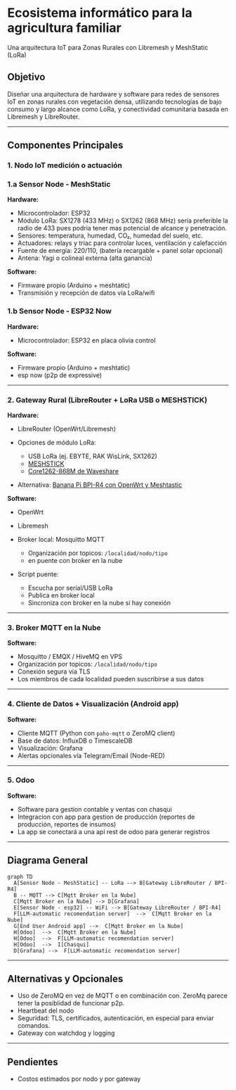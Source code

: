 # Ecosistema informático para la agricultura familiar


Una arquitectura IoT para Zonas Rurales con Libremesh y MeshStatic (LoRa)

## Objetivo

Diseñar una arquitectura de hardware y software para redes de sensores IoT en zonas rurales con vegetación densa, utilizando tecnologías de bajo consumo y largo alcance como LoRa, y conectividad comunitaria basada en Libremesh y LibreRouter.

---

## Componentes Principales

### 1. Nodo IoT medición o actuación

### 1.a Sensor Node - MeshStatic

**Hardware:**

* Microcontrolador: ESP32
* Módulo LoRa: SX1278 (433 MHz) o SX1262 (868 MHz) sería preferible la radio de 433 pues podria tener mas potencial de alcance y penetración.&#x20;
* Sensores: temperatura, humedad, CO₂, humedad del suelo, etc.
* Actuadores: relays y triac para controlar luces, ventilación y calefacción
* Fuente de energía: 220/110, (batería recargable + panel solar opcional)
* Antena: Yagi o colineal externa (alta ganancia)

**Software:**

* Firmware propio (Arduino + meshtatic)
* Transmisión y recepción de datos vía LoRa/wifi&#x20;

### 1.b Sensor Node - ESP32 Now

**Hardware:**

* Microcontrolador: ESP32 en placa olivia control&#x20;

**Software:**

* Firmware propio (Arduino + meshtatic)
* esp now (p2p de expressive)

---

### 2. Gateway Rural (LibreRouter + LoRa USB o MESHSTICK)

**Hardware:**

* LibreRouter (OpenWrt/Libremesh)
* Opciones de módulo LoRa:

  * USB LoRa (ej. EBYTE, RAK WisLink, SX1262)
  * [MESHSTICK](https://github.com/markbirss/MESHSTICK)
  * [Core1262-868M de Waveshare](https://www.waveshare.com/core1262-868m.htm)
* Alternativa: [Banana Pi BPI-R4 con OpenWrt y Meshtastic](https://forum.openwrt.org/t/meshtastic-running-on-bananapi-bpi-r4-and-openwrt-one/222812)

**Software:**

* OpenWrt
* Libremesh&#x20;
* Broker local: Mosquitto MQTT&#x20;

  * Organización por topicos: `/localidad/nodo/tipo`
  * en puente con broker en la nube
* Script puente:

  * Escucha por serial/USB LoRa
  * Publica en broker local
  * Sincroniza con broker en la nube si hay conexión

---

### 3. Broker MQTT en la Nube

**Software:**

* Mosquitto / EMQX / HiveMQ en VPS
* Organización por topicos: `/localidad/nodo/tipo`
* Conexión segura vía TLS
* Los miembros de cada localidad pueden suscribirse a sus datos

---

### 4. Cliente de Datos + Visualización (Android app)

**Software:**

* Cliente MQTT (Python con `paho-mqtt` o ZeroMQ client)
* Base de datos: InfluxDB o TimescaleDB
* Visualización: Grafana
* Alertas opcionales vía Telegram/Email (Node-RED)

---

### 5. Odoo

**Software:**

* Software para gestion contable y ventas con chasqui 
* Integracion con app para gestion de producción (reportes de producción, reportes de insumos)
* La app se conectará a una api rest de odoo para generar registros

---

## Diagrama General

```mermaid
graph TD
  A[Sensor Node - MeshStatic] -- LoRa --> B[Gateway LibreRouter / BPI-R4]
  B -- MQTT --> C[Mqtt Broker en la Nube]
  C[Mqtt Broker en la Nube] --> D[Grafana] 
  E[Sensor Node - esp32] -- WiFi --> B[Gateway LibreRouter / BPI-R4]
  F[LLM-automatic recomendation server]  -->  C[Mqtt Broker en la Nube]
  G[End User Android app] -->  C[Mqtt Broker en la Nube]
  H[Odoo]  -->  C[Mqtt Broker en la Nube]
  H[Odoo]  -->  F[LLM-automatic recomendation server]
  H[Odoo]  -->  I[Chasqui]
  D[Grafana] -->  F[LLM-automatic recomendation server]  
```

---

## Alternativas y Opcionales

* Uso de ZeroMQ en vez de MQTT o en combinación con. ZeroMq parece tener la posiblidad de funcionar p2p.
* Heartbeat del nodo
* Seguridad: TLS, certificados, autenticación, en especial para enviar comandos.&#x20;
* Gateway con watchdog y logging

---

## Pendientes

* Costos estimados por nodo y por gateway
